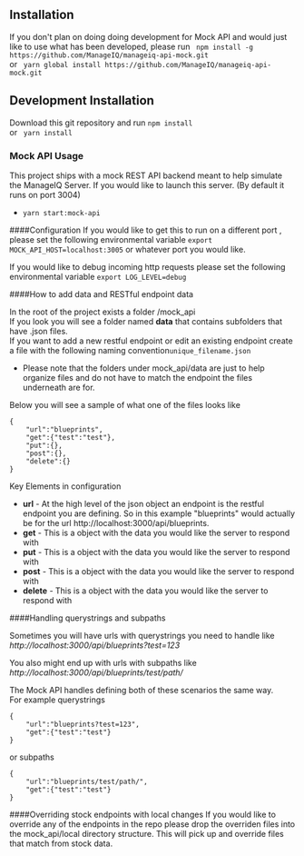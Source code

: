 ## Installation

If you don't plan on doing doing development for Mock API and would just like to use what has been developed, please run 
``` npm install -g https://github.com/ManageIQ/manageiq-api-mock.git```  
or ``` yarn global install https://github.com/ManageIQ/manageiq-api-mock.git```

## Development Installation
Download this git repository and run 
``` npm install ```  
or ``` yarn install```
### Mock API Usage

This project ships with a mock REST API backend meant to help simulate the ManageIQ Server.  If you would like to launch this server. (By default it runs on port 3004)   

- ```yarn start:mock-api```

####Configuration
If you would like to get this to run on a different port , please set the following environmental variable
```export MOCK_API_HOST=localhost:3005``` or whatever port you would like.  

If you would like to debug incoming http requests please set the following environmental variable
```export LOG_LEVEL=debug```

####How to add data and RESTful endpoint data

In the root of the project exists a folder /mock_api  
If you look you will see a folder named **data** that contains subfolders that have .json files.  
If you want to add a new restful endpoint or edit an existing endpoint create a file with the following naming convention```unique_filename.json```  

* Please note that the folders under mock_api/data are just to help organize files and do not have to match the endpoint the files underneath are for.  
 
Below you will see a sample of what one of the files looks like

```
{
    "url":"blueprints",
    "get":{"test":"test"},
    "put":{},
    "post":{},
    "delete":{}
}
```  
Key Elements in configuration    

- **url** - At the high level of the json object an endpoint is the restful endpoint you are defining.  So in this example "blueprints" would actually be for the url http://localhost:3000/api/blueprints.  
- **get** - This is a object with the data you would like the server to respond with 
- **put** - This is a object with the data you would like the server to respond with 
- **post** - This is a object with the data you would like the server to respond with 
- **delete** - This is a object with the data you would like the server to respond with 

####Handling querystrings and subpaths

Sometimes you will have urls with querystrings you need to handle
like *http://localhost:3000/api/blueprints?test=123*
  
You also might end up with urls with subpaths like *http://localhost:3000/api/blueprints/test/path/*

The Mock API handles defining both of these scenarios the same way.  
For example querystrings  

```
{  
	"url":"blueprints?test=123",
	"get":{"test":"test"}
}
```
or subpaths

```
{
	"url":"blueprints/test/path/",
	"get":{"test":"test"}
}

```
####Overriding stock endpoints with local changes
If you would like to override any of the endpoints in the repo please drop the overriden files into the mock_api/local directory structure.  This will pick up and override files that match from stock data.  
